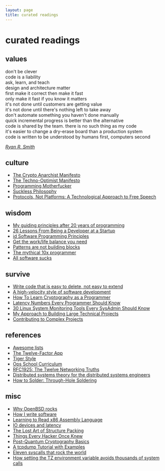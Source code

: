 ```yaml
---
layout: page
title: curated readings
---
```


# curated readings

## values

don't be clever<br>
code is a liability<br>
ask, learn, and teach<br>
design and architecture matter<br>
first make it correct then make it fast<br>
only make it fast if you know it matters<br>
it's not done until customers are getting value<br>
it's not done until there's nothing left to take away<br>
don't automate something you haven't done manually<br>
quick incremental progress is better than the alternative<br>
code is shared by the team. there is no such thing as my code<br>
it's easier to change a dry-erase board than a production system<br>
code is written to be understood by humans first, computers second<br>

[_Ryan R. Smith_](https://r.32k.io/eng-vals)

## culture
- [The Crypto Anarchist Manifesto](https://groups.csail.mit.edu/mac/classes/6.805/articles/crypto/cypherpunks/may-crypto-manifesto.html)
- [The Techno-Optimist Manifesto](https://andrewkelley.me/post/the-techno-optimist-manifesto.html)
- [Programming Motherfucker](https://programming-motherfucker.com/)
- [Suckless Philosophy](https://suckless.org/philosophy/)
- [Protocols, Not Platforms: A Technological Approach to Free Speech](https://knightcolumbia.org/content/protocols-not-platforms-a-technological-approach-to-free-speech)

## wisdom
- [My guiding principles after 20 years of programming](https://alexewerlof.medium.com/my-guiding-principles-after-20-years-of-programming-a087dc55596c)
- [26 Lessons From Being a Developer at a Startup](https://blog.stephanbehnke.com/26-lessons-from-being-a-developer-at-a-startup/)
- [id Software Programming Principles](https://tomlutzenberger.github.io/id-software-programming-principles/)
- [Get the work/life balance you need](https://codewithoutrules.com/worklife/)
- [Patterns are not building blocks](http://the-whiteboard.github.io/2016/09/02/patterns.html)
- [The mythical 10x programmer](http://antirez.com/news/112)
- [All software sucks](http://harmful.cat-v.org/software/)

## survive
- [Write code that is easy to delete, not easy to extend](https://programmingisterrible.com/post/139222674273/write-code-that-is-easy-to-delete-not-easy-to)
- [A high-velocity style of software development](https://mihaiolteanu.me/interactive-dev)
- [How To Learn Cryptography as a Programmer](https://soatok.blog/2020/06/10/how-to-learn-cryptography-as-a-programmer/)
- [Latency Numbers Every Programmer Should Know](https://colin-scott.github.io/personal_website/research/interactive_latency.html)
- [30 Linux System Monitoring Tools Every SysAdmin Should Know](https://www.cyberciti.biz/tips/top-linux-monitoring-tools.html)
- [My Approach to Building Large Technical Projects](https://mitchellh.com/writing/building-large-technical-projects)
- [Contributing to Complex Projects](https://mitchellh.com/writing/contributing-to-complex-projects)

## references
- [Awesome lists](https://github.com/sindresorhus/awesome)
- [The Twelve-Factor App](https://12factor.net/)
- [Tiger Style](https://github.com/tigerbeetle/tigerbeetle/blob/main/docs/TIGER_STYLE.md)
- [Ops School Curriculum](https://www.opsschool.org/)
- [RFC1925: The Twelve Networking Truths](https://www.rfc-editor.org/rfc/rfc1925)
- [Distributed systems theory for the distributed systems engineers](https://www.the-paper-trail.org/post/2014-08-09-distributed-systems-theory-for-the-distributed-systems-engineer/)
- [How to Solder: Through-Hole Soldering](https://learn.sparkfun.com/tutorials/how-to-solder-through-hole-soldering)

## misc
- [Why OpenBSD rocks](https://why-openbsd.rocks/)
- [How I write software](https://programmingisterrible.com/post/102153932958/how-i-write-software)
- [Learning to Read x86 Assembly Language](https://patshaughnessy.net/2016/11/26/learning-to-read-x86-assembly-language)
- [IO devices and latency](https://planetscale.com/blog/io-devices-and-latency)
- [The Lost Art of Structure Packing](http://www.catb.org/esr/structure-packing/)
- [Things Every Hacker Once Knew](http://www.catb.org/esr/faqs/things-every-hacker-once-knew/)
- [Post-Quantum Cryptography Basics](https://matduggan.com/post-quantum-cryptography-basics/)
- [A tcpdump Tutorial with Examples](https://danielmiessler.com/blog/tcpdump)
- [Eleven syscalls that rock the world](https://www.cloudatomiclab.com/prosyscall/)
- [How setting the TZ environment variable avoids thousands of system calls](https://blog.packagecloud.io/set-environment-variable-save-thousands-of-system-calls/)

